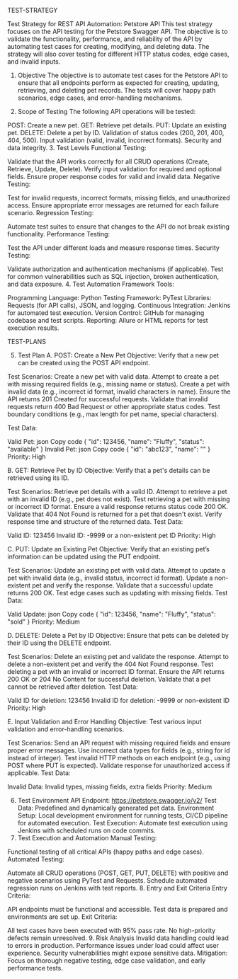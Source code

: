 TEST-STRATEGY

Test Strategy for REST API Automation: Petstore API
This test strategy focuses on the API testing for the Petstore Swagger API. The objective is to validate the functionality, performance, and reliability of the API by automating test cases for creating, modifying, and deleting data. The strategy will also cover testing for different HTTP status codes, edge cases, and invalid inputs.

1. Objective
The objective is to automate test cases for the Petstore API to ensure that all endpoints perform as expected for creating, updating, retrieving, and deleting pet records. The tests will cover happy path scenarios, edge cases, and error-handling mechanisms.

2. Scope of Testing
The following API operations will be tested:

POST: Create a new pet.
GET: Retrieve pet details.
PUT: Update an existing pet.
DELETE: Delete a pet by ID.
Validation of status codes (200, 201, 400, 404, 500).
Input validation (valid, invalid, incorrect formats).
Security and data integrity.
3. Test Levels
Functional Testing:

Validate that the API works correctly for all CRUD operations (Create, Retrieve, Update, Delete).
Verify input validation for required and optional fields.
Ensure proper response codes for valid and invalid data.
Negative Testing:

Test for invalid requests, incorrect formats, missing fields, and unauthorized access.
Ensure appropriate error messages are returned for each failure scenario.
Regression Testing:

Automate test suites to ensure that changes to the API do not break existing functionality.
Performance Testing:

Test the API under different loads and measure response times.
Security Testing:

Validate authorization and authentication mechanisms (if applicable).
Test for common vulnerabilities such as SQL injection, broken authentication, and data exposure.
4. Test Automation Framework
Tools:

Programming Language: Python
Testing Framework: PyTest
Libraries: Requests (for API calls), JSON, and logging.
Continuous Integration: Jenkins for automated test execution.
Version Control: GitHub for managing codebase and test scripts.
Reporting: Allure or HTML reports for test execution results.

TEST-PLANS

5. Test Plan
A. POST: Create a New Pet
Objective: Verify that a new pet can be created using the POST API endpoint.

Test Scenarios:
Create a new pet with valid data.
Attempt to create a pet with missing required fields (e.g., missing name or status).
Create a pet with invalid data (e.g., incorrect id format, invalid characters in name).
Ensure the API returns 201 Created for successful requests.
Validate that invalid requests return 400 Bad Request or other appropriate status codes.
Test boundary conditions (e.g., max length for pet name, special characters).



Test Data:

Valid Pet:
json
Copy code
{
  "id": 123456,
  "name": "Fluffy",
  "status": "available"
}
Invalid Pet:
json
Copy code
{
  "id": "abc123",
  "name": ""
}
Priority: High

B. GET: Retrieve Pet by ID
Objective: Verify that a pet's details can be retrieved using its ID.

Test Scenarios:
Retrieve pet details with a valid ID.
Attempt to retrieve a pet with an invalid ID (e.g., pet does not exist).
Test retrieving a pet with missing or incorrect ID format.
Ensure a valid response returns status code 200 OK.
Validate that 404 Not Found is returned for a pet that doesn't exist.
Verify response time and structure of the returned data.
Test Data:

Valid ID: 123456
Invalid ID: -9999 or a non-existent pet ID
Priority: High

C. PUT: Update an Existing Pet
Objective: Verify that an existing pet’s information can be updated using the PUT endpoint.

Test Scenarios:
Update an existing pet with valid data.
Attempt to update a pet with invalid data (e.g., invalid status, incorrect id format).
Update a non-existent pet and verify the response.
Validate that a successful update returns 200 OK.
Test edge cases such as updating with missing fields.
Test Data:

Valid Update:
json
Copy code
{
  "id": 123456,
  "name": "Fluffy",
  "status": "sold"
}
Priority: Medium

D. DELETE: Delete a Pet by ID
Objective: Ensure that pets can be deleted by their ID using the DELETE endpoint.

Test Scenarios:
Delete an existing pet and validate the response.
Attempt to delete a non-existent pet and verify the 404 Not Found response.
Test deleting a pet with an invalid or incorrect ID format.
Ensure the API returns 200 OK or 204 No Content for successful deletion.
Validate that a pet cannot be retrieved after deletion.
Test Data:

Valid ID for deletion: 123456
Invalid ID for deletion: -9999 or non-existent ID
Priority: High

E. Input Validation and Error Handling
Objective: Test various input validation and error-handling scenarios.

Test Scenarios:
Send an API request with missing required fields and ensure proper error messages.
Use incorrect data types for fields (e.g., string for id instead of integer).
Test invalid HTTP methods on each endpoint (e.g., using POST where PUT is expected).
Validate response for unauthorized access if applicable.
Test Data:

Invalid Data: Invalid types, missing fields, extra fields
Priority: Medium

6. Test Environment
API Endpoint: https://petstore.swagger.io/v2/
Test Data: Predefined and dynamically generated pet data.
Environment Setup: Local development environment for running tests, CI/CD pipeline for automated execution.
Test Execution: Automate test execution using Jenkins with scheduled runs on code commits.
7. Test Execution and Automation
Manual Testing:

Functional testing of all critical APIs (happy paths and edge cases).
Automated Testing:

Automate all CRUD operations (POST, GET, PUT, DELETE) with positive and negative scenarios using PyTest and Requests.
Schedule automated regression runs on Jenkins with test reports.
8. Entry and Exit Criteria
Entry Criteria:

API endpoints must be functional and accessible.
Test data is prepared and environments are set up.
Exit Criteria:

All test cases have been executed with 95% pass rate.
No high-priority defects remain unresolved.
9. Risk Analysis
Invalid data handling could lead to errors in production.
Performance issues under load could affect user experience.
Security vulnerabilities might expose sensitive data.
Mitigation: Focus on thorough negative testing, edge case validation, and early performance tests.